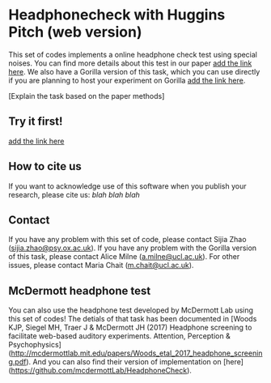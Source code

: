 # Headphonecheck with Huggins Pitch (web version)

This set of codes implements a online headphone check test using special noises. You can find more details about this test in our paper [add the link here]().
We also have a Gorilla version of this task, which you can use directly if you are planning to host your experiment on Gorilla [add the link here](). 

[Explain the task based on the paper methods]

## Try it first!
[add the link here]()

## How to cite us
If you want to acknowledge use of this software when you publish your research, please cite us: 
*blah blah blah*

## Contact
If you have any problem with this set of code, please contact Sijia Zhao (sijia.zhao@psy.ox.ac.uk).
If you have any problem with the Gorilla version of this task, please contact Alice Milne (a.milne@ucl.ac.uk).
For other issues, please contact Maria Chait (m.chait@ucl.ac.uk).


## McDermott headphone test
You can also use the headphone test developed by McDermott Lab using this set of codes! The detials of that task has been documented in [Woods KJP, Siegel MH, Traer J & McDermott JH (2017) Headphone screening to facilitate web-based auditory experiments. Attention, Perception & Psychophysics] (http://mcdermottlab.mit.edu/papers/Woods_etal_2017_headphone_screening.pdf). And you can also find their version of implementation on [here] (https://github.com/mcdermottLab/HeadphoneCheck).
